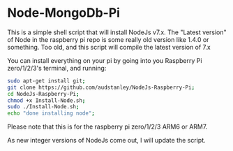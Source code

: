 # Node-MongoDb-Pi
This is a simple shell script that will install NodeJs v7.x.  The "Latest version" of Node in the raspberry pi repo is some really old version like 1.4.0 or something. Too old, and this script will compile the latest version of 7.x<p>
You can install everything on your pi by going into you Raspberry Pi zero/1/2/3's terminal, and running: <p>
```sh
sudo apt-get install git;
git clone https://github.com/audstanley/NodeJs-Raspberry-Pi;
cd NodeJs-Raspberry-Pi;
chmod +x Install-Node.sh;
sudo ./Install-Node.sh;
echo "done installing node";
```
<p> 

Please note that this is for the raspberry pi zero/1/2/3 ARM6 or ARM7.

As new integer versions of NodeJs come out, I will update the script.
